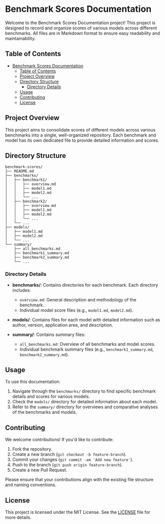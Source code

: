 # Benchmark Scores Documentation

Welcome to the Benchmark Scores Documentation project! This project is designed to record and organize scores of various models across different benchmarks. All files are in Markdown format to ensure easy readability and maintainability.

## Table of Contents

- [Benchmark Scores Documentation](#benchmark-scores-documentation)
  - [Table of Contents](#table-of-contents)
  - [Project Overview](#project-overview)
  - [Directory Structure](#directory-structure)
    - [Directory Details](#directory-details)
  - [Usage](#usage)
  - [Contributing](#contributing)
  - [License](#license)

## Project Overview

This project aims to consolidate scores of different models across various benchmarks into a single, well-organized repository. Each benchmark and model has its own dedicated file to provide detailed information and scores.

## Directory Structure

```plaintext
benchmark-scores/
├── README.md
├── benchmarks/
│   ├── benchmark1/
│   │   ├── overview.md
│   │   ├── model1.md
│   │   ├── model2.md
│   │   └── ...
│   ├── benchmark2/
│   │   ├── overview.md
│   │   ├── model1.md
│   │   ├── model2.md
│   │   └── ...
│   └── ...
├── models/
│   ├── model1.md
│   ├── model2.md
│   └── ...
└── summary/
    ├── all_benchmarks.md
    ├── benchmark1_summary.md
    ├── benchmark2_summary.md
    └── ...
```

### Directory Details

- **benchmarks/**: Contains directories for each benchmark. Each directory includes:
  - `overview.md`: General description and methodology of the benchmark.
  - Individual model score files (e.g., `model1.md`, `model2.md`).

- **models/**: Contains files for each model with detailed information such as author, version, application area, and description.

- **summary/**: Contains summary files:
  - `all_benchmarks.md`: Overview of all benchmarks and model scores.
  - Individual benchmark summary files (e.g., `benchmark1_summary.md`, `benchmark2_summary.md`).

## Usage

To use this documentation:

1. Navigate through the `benchmarks/` directory to find specific benchmark details and scores for various models.
2. Check the `models/` directory for detailed information about each model.
3. Refer to the `summary/` directory for overviews and comparative analyses of the benchmarks and models.

## Contributing

We welcome contributions! If you'd like to contribute:

1. Fork the repository.
2. Create a new branch (`git checkout -b feature-branch`).
3. Commit your changes (`git commit -am 'Add new feature'`).
4. Push to the branch (`git push origin feature-branch`).
5. Create a new Pull Request.

Please ensure that your contributions align with the existing file structure and naming conventions.

## License

This project is licensed under the MIT License. See the [LICENSE](LICENSE) file for more details.